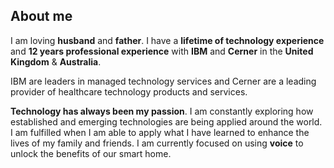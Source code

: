 ## About me

I am loving **husband** and **father**. I have a **lifetime of technology experience** and **12 years professional experience** with **IBM** and **Cerner**  in the **United Kingdom** & **Australia**.

IBM are leaders in managed technology services and Cerner  are a leading provider of healthcare technology products and services.

**Technology has always been my passion**. I am constantly exploring how established and emerging technologies are being applied around the world. I am fulfilled when I am able to apply what I have learned to enhance the lives of my family and friends. I am currently focused on using **voice** to unlock the benefits of our smart home.
